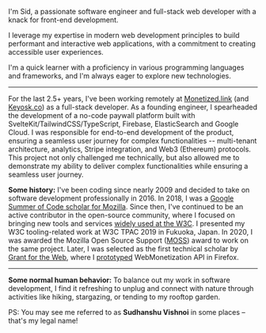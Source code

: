 I'm Sid, a passionate software engineer and full-stack web developer with a knack for front-end development.

I leverage my expertise in modern web development principles to build performant and interactive web applications, with a commitment to creating accessible user experiences.

I'm a quick learner with a proficiency in various programming languages and frameworks, and I'm always eager to explore new technologies.

---

For the last 2.5+ years, I've been working remotely at [Monetized.link] (and [Keyosk.co]) as a full-stack developer. As a founding engineer, I spearheaded the development of a no-code paywall platform built with SvelteKit/TailwindCSS/TypeScript, Firebase, ElasticSearch and Google Cloud.
I was responsible for end-to-end development of the product, ensuring a seamless user journey for complex functionalities -- multi-tenant architecture, analytics, Stripe integration, and Web3 (Ethereum) protocols.
This project not only challenged me technically, but also allowed me to demonstrate my ability to deliver complex functionalities while ensuring a seamless user journey.

**Some history:** I've been coding since nearly 2009 and decided to take on software development professionally in 2016.
In 2018, I was a [Google Summer of Code scholar for Mozilla][gsoc]. Since then, I've continued to be an active contributor in the open-source community, where I focused on bringing new tools and services [widely used at the W3C][spec-prod]. I presented my W3C tooling-related work at W3C TPAC 2019 in Fukuoka, Japan. In 2020, I was awarded the Mozilla Open Source Support ([MOSS]) award to work on the same project.
Later, I was selected as the first technical scholar by [Grant for the Web][gftw], where I [prototyped][gftw-firefox] WebMonetization API in Firefox.

---

**Some normal human behavior:** To balance out my work in software development, I find it refreshing to unplug and connect with nature through activities like hiking, stargazing, or tending to my rooftop garden.

PS: You may see me referred to as **Sudhanshu Vishnoi** in some places – that's my legal name!

[Monetized.link]: https://www.monetized.link
[Keyosk.co]: https://www.keyosk.co
[gsoc]: https://github.com/w3c/respec/wiki/Google-Summer-of-Code-2018-Summary
[spec-prod]: https://github.com/w3c/spec-prod/
[MOSS]: https://github.com/mozilla/MOSS-Directory/blob/f7261fa383cc4bcef885624e8ac73f2ab2cf32ec/Foundational_Technology.md
[gftw]: https://community.interledger.org/grantfortheweb/introducing-our-first-technical-scholar-sid-vishnoi-1pjm
[gftw-firefox]: https://community.interledger.org/wmfirefox/bringing-web-monetization-to-the-web-platform-grant-report-2-2fff
